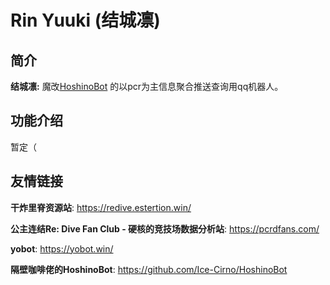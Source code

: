 # Rin Yuuki (结城凛)


## 简介

**结城凛:** 魔改[HoshinoBot](https://github.com/Ice-Cirno/HoshinoBot)
的以pcr为主信息聚合推送查询用qq机器人。



## 功能介绍

暂定（

## 友情链接

**干炸里脊资源站**: https://redive.estertion.win/

**公主连结Re: Dive Fan Club - 硬核的竞技场数据分析站**: https://pcrdfans.com/

**yobot**: https://yobot.win/

**隔壁咖啡佬的HoshinoBot**: https://github.com/Ice-Cirno/HoshinoBot

